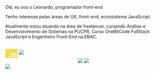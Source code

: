 Olá, eu sou o Leonardo, programador front-end

Tenho interesse pelas áreas de UX, front-end, ecossistema JavaScript.

Atualmente estou atuando na área de freelancer, cursando Análise e Desenvolvimento de Sistemas na PUCPR, Curso OneBitCode FullStack JavaScript e Engenheiro Front-End na EBAC.

<div style="display: inline_block"><br>
  <img align="center" alt="Rafa-Js" height="30" width="40" src="https://raw.githubusercontent.com/devicons/devicon/master/icons/javascript/javascript-plain.svg">
  <a href="https://www.linkedin.com/in/leonardo-moretti-1280381b9/" target="blank"><img src="https://img.shields.io/badge/-LinkedIn-%230077B5?style=for-the-badge&logo=linkedin&logoColor=white"></a>
  <div align="center">
    <img height="180em" src="https://github-readme-stats.vercel.app/api?username=MorettiLeonardo&show_icons=true&theme=dracula&include_all_commits=true&count_private=true"/>
    <img height="180em" src="https://github-readme-stats.vercel.app/api/top-langs/?username=morettileonardo&layout=compact&langs_count=7&theme=dracula"/>
  </div>
    <a href="https://www.linkedin.com/in/leonardo-moretti-1280381b9/" target="blank"><img src="https://img.shields.io/badge/-LinkedIn-%230077B5?style=for-the-badge&logo=linkedin&logoColor=white"></a>
</div>
